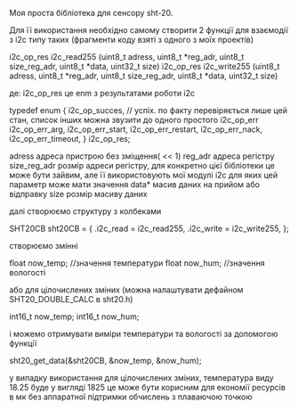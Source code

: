 Моя проста бібліотека для сенсору sht-20.

Для її використання необхідно самому створити 2 функції для взаємодії з i2c
типу таких (фрагменти коду взяті з одного з моїх проектів)

i2c_op_res i2c_read255 (uint8_t adress, uint8_t *reg_adr, uint8_t size_reg_adr, uint8_t *data, uint32_t size)
i2c_op_res i2c_write255 (uint8_t adress, uint8_t *reg_adr, uint8_t size_reg_adr, uint8_t *data, uint32_t size)

де:
i2c_op_res   це enm з результатами роботи i2c

typedef enum {
    i2c_op_succes,      // успіх. по факту перевіряється лише цей стан, список інших можна звузити до одного простого i2c_op_err
    i2c_op_err_arg,
    i2c_op_err_start,
    i2c_op_err_restart,
    i2c_op_err_nack,
    i2c_op_err_timeout,
} i2c_op_res;

adress       адреса пристрою без зміщення( << 1)
reg_adr      адреса регістру
size_reg_adr розмір адреси регістру, для конкретно цієї бібліотеки це може бути зайвим, але її використовують мої модулі i2c для яких цей параметр може мати значення
data*        масив даних на прийом або відправку
size         розмір масиву даних

далі створюємо структуру з колбеками

  SHT20CB sht20CB = {
        .i2c_read = i2c_read255,
        .i2c_write = i2c_write255,
  };

створюємо змінні

float now_temp; //значення температури
float now_hum;  //значення вологості

або для цілочислених зміних (можна налаштувати дефайном SHT20_DOUBLE_CALC в sht20.h)

int16_t now_temp;
int16_t now_hum;

і можемо отримувати виміри температури та вологості за допомогою функції

sht20_get_data(&sht20CB, &now_temp, &now_hum);


у випадку використання для цілочислених зміних, температура виду 18.25 буде у вигляді 1825
це може бути корисним для економії ресурсів в мк без аппаратної підтримки обчислень з плаваючою точкою






